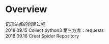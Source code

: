 # Overview
记录站点的创建过程   
2018.09.15 Collect python3 第三方库：requests  
2018.09.16 Creat Spider Repository    

